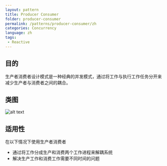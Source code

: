 ```yaml
---
layout: pattern
title: Producer Consumer
folder: producer-consumer
permalink: /patterns/producer-consumer/zh
categories: Concurrency
language: zh
tags:
 - Reactive
---
```


## 目的
生产者消费者设计模式是一种经典的并发模式，通过将工作与执行工作任务分开来减少生产者与消费者之间的耦合。

## 类图
![alt text](../../producer-consumer/etc/producer-consumer.png "Producer Consumer")

## 适用性
在以下情况下使用生产者消费者

* 通过将工作分成生产和消费两个工作进程来解耦系统
* 解决生产工作和消费工作需要不同时间的问题

